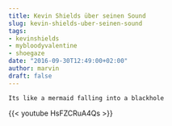 ```yaml
---
title: Kevin Shields über seinen Sound
slug: kevin-shields-uber-seinen-sound
tags:
- kevinshields
- mybloodyvalentine
- shoegaze
date: "2016-09-30T12:49:00+02:00"
author: marvin
draft: false
---
```

    Its like a mermaid falling into a blackhole

{{< youtube HsFZCRuA4Qs >}}